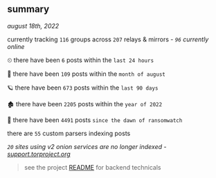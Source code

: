 
## summary
_august 18th, 2022_

currently tracking `116` groups across `207` relays & mirrors - _`96` currently online_

⏲ there have been `6` posts within the `last 24 hours`

🦈 there have been `109` posts within the `month of august`

🪐 there have been `673` posts within the `last 90 days`

🏚 there have been `2205` posts within the `year of 2022`

🦕 there have been `4491` posts `since the dawn of ransomwatch`

there are `55` custom parsers indexing posts

_`20` sites using v2 onion services are no longer indexed - [support.torproject.org](https://support.torproject.org/onionservices/v2-deprecation/)_

> see the project [README](https://github.com/joshhighet/ransomwatch#ransomwatch--) for backend technicals
